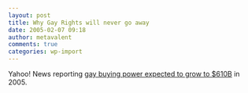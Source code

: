 ```yaml
---
layout: post
title: Why Gay Rights will never go away
date: 2005-02-07 09:18
author: metavalent
comments: true
categories: wp-import
---
```

Yahoo! News reporting <a href="http://news.yahoo.com/news?tmpl=story&amp;u=/po/20050202/co_po/gaybuyingpowerexpectedtogrowin2005">gay buying power expected to grow to $610B</a> in 2005.

